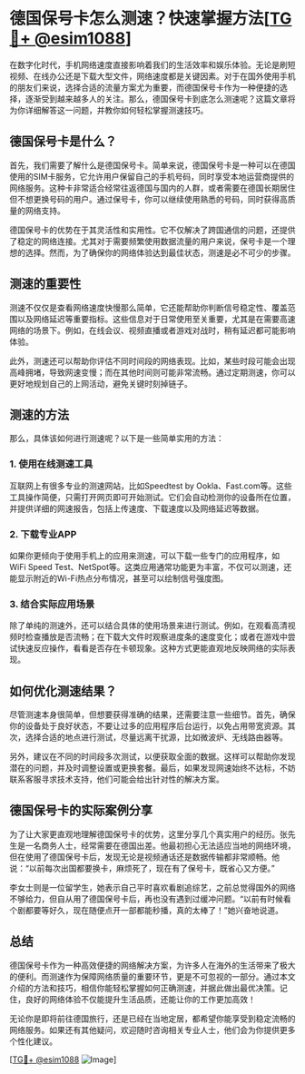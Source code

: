 # 德国保号卡怎么测速？快速掌握方法[[TG💪+ @esim1088](https://t.me/s/esim1088)]

在数字化时代，手机网络速度直接影响着我们的生活效率和娱乐体验。无论是刷短视频、在线办公还是下载大型文件，网络速度都是关键因素。对于在国外使用手机的朋友们来说，选择合适的流量方案尤为重要，而德国保号卡作为一种便捷的选择，逐渐受到越来越多人的关注。那么，德国保号卡到底怎么测速呢？这篇文章将为你详细解答这一问题，并教你如何轻松掌握测速技巧。

## 德国保号卡是什么？

首先，我们需要了解什么是德国保号卡。简单来说，德国保号卡是一种可以在德国使用的SIM卡服务，它允许用户保留自己的手机号码，同时享受本地运营商提供的网络服务。这种卡非常适合经常往返德国与国内的人群，或者需要在德国长期居住但不想更换号码的用户。通过保号卡，你可以继续使用熟悉的号码，同时获得高质量的网络支持。

德国保号卡的优势在于其灵活性和实用性。它不仅解决了跨国通信的问题，还提供了稳定的网络连接。尤其对于需要频繁使用数据流量的用户来说，保号卡是一个理想的选择。然而，为了确保你的网络体验达到最佳状态，测速是必不可少的步骤。

## 测速的重要性

测速不仅仅是查看网络速度快慢那么简单，它还能帮助你判断信号稳定性、覆盖范围以及网络延迟等重要指标。这些信息对于日常使用至关重要，尤其是在需要高速网络的场景下。例如，在线会议、视频直播或者游戏对战时，稍有延迟都可能影响体验。

此外，测速还可以帮助你评估不同时间段的网络表现。比如，某些时段可能会出现高峰拥堵，导致网速变慢；而在其他时间则可能非常流畅。通过定期测速，你可以更好地规划自己的上网活动，避免关键时刻掉链子。

## 测速的方法

那么，具体该如何进行测速呢？以下是一些简单实用的方法：

### 1. 使用在线测速工具

互联网上有很多专业的测速网站，比如Speedtest by Ookla、Fast.com等。这些工具操作简便，只需打开网页即可开始测试。它们会自动检测你的设备所在位置，并提供详细的网速报告，包括上传速度、下载速度以及网络延迟等数据。

### 2. 下载专业APP

如果你更倾向于使用手机上的应用来测速，可以下载一些专门的应用程序，如WiFi Speed Test、NetSpot等。这类应用通常功能更为丰富，不仅可以测速，还能显示附近的Wi-Fi热点分布情况，甚至可以绘制信号强度图。

### 3. 结合实际应用场景

除了单纯的测速外，还可以结合具体的使用场景来进行测试。例如，在观看高清视频时检查播放是否流畅；在下载大文件时观察进度条的速度变化；或者在游戏中尝试快速反应操作，看看是否存在卡顿现象。这种方式更能直观地反映网络的实际表现。

## 如何优化测速结果？

尽管测速本身很简单，但想要获得准确的结果，还需要注意一些细节。首先，确保你的设备处于良好状态，不要让过多的应用程序后台运行，以免占用带宽资源。其次，选择合适的地点进行测试，尽量远离干扰源，比如微波炉、无线路由器等。

另外，建议在不同的时间段多次测试，以便获取全面的数据。这样可以帮助你发现潜在的问题，并及时调整设置或更换套餐。最后，如果发现网速始终不达标，不妨联系客服寻求技术支持，他们可能会给出针对性的解决方案。

## 德国保号卡的实际案例分享

为了让大家更直观地理解德国保号卡的优势，这里分享几个真实用户的经历。张先生是一名商务人士，经常需要在德国出差。他最初担心无法适应当地的网络环境，但在使用了德国保号卡后，发现无论是视频通话还是数据传输都非常顺畅。他说：“以前每次出国都要换卡，麻烦死了，现在有了保号卡，既省心又方便。”

李女士则是一位留学生，她表示自己平时喜欢看剧追综艺，之前总觉得国外的网络不够给力，但自从用了德国保号卡后，再也没有遇到过缓冲问题。“以前有时候看个剧都要等好久，现在随便点开一部都能秒播，真的太棒了！”她兴奋地说道。

## 总结

德国保号卡作为一种高效便捷的网络解决方案，为许多人在海外的生活带来了极大的便利。而测速作为保障网络质量的重要环节，更是不可忽视的一部分。通过本文介绍的方法和技巧，相信你能轻松掌握如何正确测速，并据此做出最优决策。记住，良好的网络体验不仅能提升生活品质，还能让你的工作更加高效！

无论你是即将前往德国旅行，还是已经在当地定居，都希望你能享受到稳定流畅的网络服务。如果还有其他疑问，欢迎随时咨询相关专业人士，他们会为你提供更多个性化建议。

[[TG💪+ @esim1088](https://t.me/s/esim1088) ![Image](https://i.postimg.cc/4NQfJmqS/Snipaste-2025-05-13-00-14-12.png)]